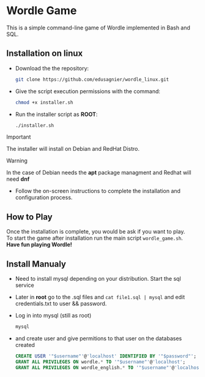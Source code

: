 
# Wordle Game

This is a simple command-line game of Wordle implemented in Bash and SQL.

## Installation on linux

- Download the the repository:
	```bash
	git clone https://github.com/edusagnier/wordle_linux.git
	```
- Give the script execution permissions with the command:
    ```bash
    chmod +x installer.sh
    ```
- Run the installer script as **ROOT**:
    ```bash
    ./installer.sh
    ```
> [!IMPORTANT]
> The installer will install on Debian and RedHat Distro.

> [!WARNING]
> In the case of Debian needs the **apt** package managment and Redhat will need **dnf** 

- Follow the on-screen instructions to complete the installation and configuration process.

## How to Play

Once the installation is complete, you would be ask if you want to play. <br>
To start the game after installation run the main script `wordle_game.sh`. <br>
**Have fun playing Wordle!**

## Install Manualy

- Need to install mysql depending on your distribution. Start the sql service <br>

- Later in **root** go to the .sql files and `cat file1.sql | mysql` and edit credentials.txt to user && password. <br>

- Log in into mysql (still as root) 
	```bash
	mysql 
	```
- and create user and give permitions to that user on the databases created <br>
	```sql
	CREATE USER '"$username"'@'localhost' IDENTIFIED BY '"$password"'; 
	GRANT ALL PRIVILEGES ON wordle.* TO '"$username"'@'localhost';
	GRANT ALL PRIVILEGES ON wordle_english.* TO '"$username"'@'localhost';
	```

